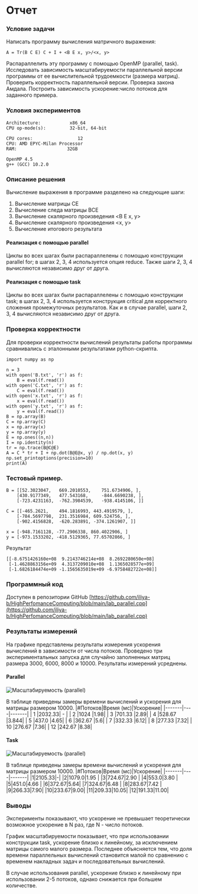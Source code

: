 # Отчет
### Условие задачи
Написать программу вычисления матричного выражения: 

```A = Tr(B C E) C + I + <B E x, y>/<x, y>```

Распараллелить эту программу с помощью OpenMP (parallel, task).
Исследовать зависимость масштабируемости параллельной версии программы от ее вычислительной трудоемкости (размера матриц).
Проверить корректность параллельной версии.
Проверка закона Амдала. Построить зависимость ускорение:число потоков для заданного примера.

### Условия экспериментов
```
Architecture:           x86_64
CPU op-mode(s):         32-bit, 64-bit

CPU cores:                 12
CPU: AMD EPYC-Milan Processor
RAM:                   32GB

OpenMP 4.5
g++ (GCC) 10.2.0
```

### Описание решения
Вычисление выражения в программе разделено на следующие шаги:
1. Вычисление матрицы CE
2. Вычисление следа матрицы BCE
3. Вычисление скалярного произведения <B E x, y>
4. Вычисление скалярного произведения <x, y>
5. Вычисление итогового результата

#### Реализация с помощью parallel

Циклы во всех шагах были распараллелены с помощью конструкции parallel for; в шагах 2, 3, 4 используется опция reduce. Также шаги 2, 3, 4 вычисляются независимо друг от друга.

#### Реализация с помощью task
Циклы во всех шагах были распараллелены с помощью конструкции task; в шагах 2, 3, 4 используется конструкция critical для корректного сложения промежуточных результатов. Как и в случае parallel, шаги 2, 3, 4 вычисляются независимо друг от друга.

### Проверка корректности
Для проверки корректности вычислений результаты работы программы сравнивались с эталонными результатами python-скрипта.
```
import numpy as np

n = 3
with open('B.txt', 'r') as f:
    B = eval(f.read())
with open('C.txt', 'r') as f:
    C = eval(f.read())
with open('x.txt', 'r') as f:
    x = eval(f.read())
with open('y.txt', 'r') as f:
    y = eval(f.read())
B = np.array(B)
C = np.array(C)
x = np.array(x)
y = np.array(y)
E = np.ones((n,n))
I = np.identity(n)
tr = np.trace(B@C@E)
A = C * tr + I + np.dot(B@E@x, y) / np.dot(x, y)
np.set_printoptions(precision=10)
print(A)
```



### Тестовый пример.

```
B = [[52.3023047,   669.2010553,    751.6734906, ],
    [430.9177349,   477.543168,     -844.6690238, ],
    [-723.4231163,  -762.3984539,   -938.4145106, ]]

C = [[-465.2621,    494.1816993, 443.4919579, ],
    [-784.5697798,  231.3516984, 609.524756, ],
    [-902.4156828,  -620.283891, -374.1261907, ]]

x = [-948.7161128, -77.2906338, 860.4022906, ]
y = [-973.1533202, -418.5129365, 77.65702866, ]
```

Результат

```
[[-8.6751426160e+08  9.2143746214e+08  8.2692280650e+08]
 [-1.4628863156e+09  4.3137209010e+08  1.1365028577e+09]
 [-1.6826184474e+09 -1.1565635019e+09 -6.9758482722e+08]]
 ```

### Программный код
Доступен в репозитории GitHub
[https://github.com/iliya-b/HighPerfomanceComputing/blob/main/lab_parallel.cpp](https://github.com/iliya-b/HighPerfomanceComputing/blob/main/lab_parallel.cpp)

### Результаты измерений

На графике представлены результаты измерения ускорения вычислений в зависимости от числа потоков. Проведено три экспериментальных запуска  для случайно заполненных матриц размера 3000, 6000, 8000 и 10000. Результаты измерений усреднены.


#### Parallel
![Масштабируемость (parallel)](plot_parallel.png "Масштабируемость")

В таблице приведены замеры времени вычислений и ускорения для матрицы размером 10000.
|#Потоков|Время (мс)|Ускорение|
|-------|----|-------|
| 1     |2032.33| -    |
| 2     |1024 |1.98|
| 3     |701.33 |2.89|
| 4     |528.67  |3.844|
| 5     |437.0 |4.65|
| 6     |362.67 |5.6|
| 7     |332.33 |6.12|
| 8     |277.33 |7.32|
| 10    |276.67 |7.36|
| 12    |242.67 |8.38|

#### Task
![Масштабируемость (parallel)](plot_task.png "Масштабируемость")

В таблице приведены замеры времени вычислений и ускорения для матрицы размером 10000.
|#Потоков|Время (мс)|Ускорение|
|-------|----|-------|
|1|2105.33|-|
|2|1079.0|1.95 |
|3|724.67|2.90 |
|4|553.0|3.80 |
|5|451.0|4.66 |
|6|372.67|5.64|
|7|324.67|6.48 |
|8|283.67|7.42 |
|9|266.33|7.90|
|10|233.67|9.00|
|11|209.33|10.05|
|12|191.33|11.00|

### Выводы
Эксперименты показывают, что ускорение не превышает теоретически возможное ускорение в N раз, где N - число потоков.

График масштабируемости показывает, что при использовании конструкции task, ускорение близко к линейному, за исключением матрицы самого малого размера. Последнее объясняется тем, что доля времени параллельных вычислений становится малой по сравнению с временем накладных задач и последовательных вычислений.

В случае использования parallel, ускорение близко к линейному при использовании 2-5 потоков, однако снижается при большем количестве.


